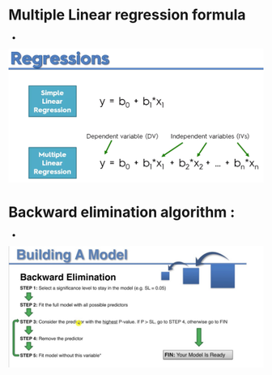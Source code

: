 # Multiple Linear regression formula
 * 

![alt text](./multiple_linear_regression.png "Logo Title Text 1")

# Backward elimination algorithm :

 * 
 ![alt text](./backward_elimination.jpg "Logo Title Text 1")